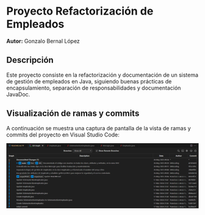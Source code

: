 # Proyecto Refactorización de Empleados

**Autor:** Gonzalo Bernal López

## Descripción

Este proyecto consiste en la refactorización y documentación de un sistema de gestión de empleados en Java, siguiendo buenas prácticas de encapsulamiento, separación de responsabilidades y documentación JavaDoc.

## Visualización de ramas y commits

A continuación se muestra una captura de pantalla de la vista de ramas y commits del proyecto en Visual Studio Code:

![Vista de ramas y commits](./captura_ramas_commits.png)